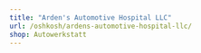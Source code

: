 ```yaml
---
title: "Arden's Automotive Hospital LLC"
url: /oshkosh/ardens-automotive-hospital-llc/
shop: Autowerkstatt
---
```

